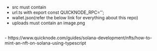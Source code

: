 - src must contain <br/>
- url.ts with export const QUICKNODE_RPC=''; <br/>
- wallet.json(refer the below link for everything about this repo) <br/>
- uploads must contain an image.png <br/>
<br/>
- https://www.quicknode.com/guides/solana-development/nfts/how-to-mint-an-nft-on-solana-using-typescript
